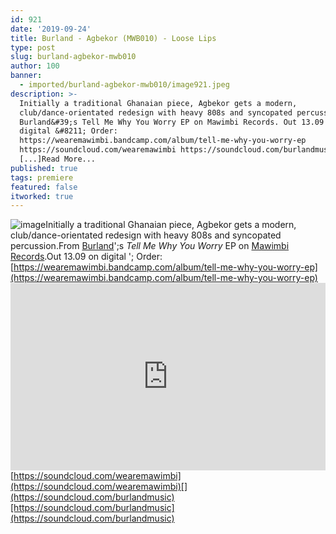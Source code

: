 ```yaml
---
id: 921
date: '2019-09-24'
title: Burland - Agbekor (MWB010) - Loose Lips
type: post
slug: burland-agbekor-mwb010
author: 100
banner:
  - imported/burland-agbekor-mwb010/image921.jpeg
description: >-
  Initially a traditional Ghanaian piece, Agbekor gets a modern,
  club/dance-orientated redesign with heavy 808s and syncopated percussion. From
  Burland&#39;s Tell Me Why You Worry EP on Mawimbi Records. Out 13.09 on
  digital &#8211; Order:
  https://wearemawimbi.bandcamp.com/album/tell-me-why-you-worry-ep
  https://soundcloud.com/wearemawimbi https://soundcloud.com/burlandmusic
  [...]Read More...
published: true
tags: premiere
featured: false
itworked: true
---
```

![image](../imported/burland-agbekor-mwb010/image921.jpeg)Initially a traditional Ghanaian piece, Agbekor gets a modern, club/dance-orientated redesign with heavy 808s and syncopated percussion.From [Burland](https://burland.bandcamp.com)';s _Tell Me Why You Worry_ EP on [Mawimbi Records](https://wearemawimbi.bandcamp.com).Out 13.09 on digital '; Order: [](https://wearemawimbi.bandcamp.com/album/tell-me-why-you-worry-ep)[https://wearemawimbi.bandcamp.com/album/tell-me-why-you-worry-ep](https://wearemawimbi.bandcamp.com/album/tell-me-why-you-worry-ep)<iframe width='100%' height='300' scrolling='no' frameborder='no' allow='autoplay' src='https://w.soundcloud.com/player/?url=https%3A//api.soundcloud.com/tracks/680558786&color=%23ff5500&auto_play=false&hide_related=false&show_comments=true&show_user=true&show_reposts=false&show_teaser=true'></iframe>[](https://soundcloud.com/wearemawimbi)[https://soundcloud.com/wearemawimbi](https://soundcloud.com/wearemawimbi)[](https://soundcloud.com/burlandmusic)[https://soundcloud.com/burlandmusic](https://soundcloud.com/burlandmusic)
